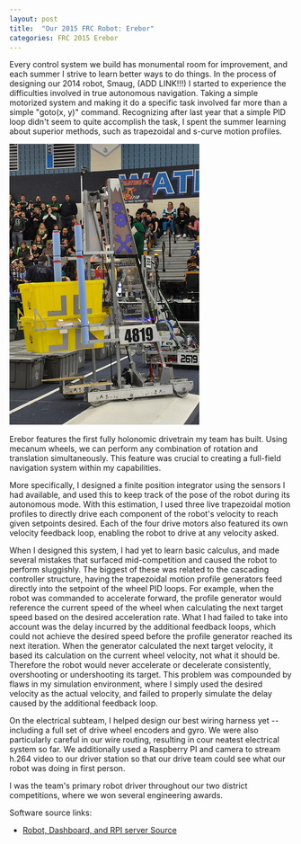 ```yaml
---
layout: post
title:  "Our 2015 FRC Robot: Erebor"
categories: FRC 2015 Erebor
---
```


Every control system we build has monumental room for improvement, and each summer I strive to learn better ways to do things.
In the process of designing our 2014 robot, Smaug, (ADD LINK!!!) I started to experience the difficulties involved in true autonomous navigation. Taking a simple motorized system and making it do a specific task involved far more than a simple "goto(x, y)" command.
Recognizing after last year that a simple PID loop didn't seem to quite accomplish the task, I spent the summer learning about superior methods, such as trapezoidal and s-curve motion profiles.

![Erebor at the Waterford district competition](/assets/erebor-waterford.jpg)

Erebor features the first fully holonomic drivetrain my team has built. Using mecanum wheels, we can perform any combination of rotation and translation simultaneously.
This feature was crucial to creating a full-field navigation system within my capabilities.

More specifically, I designed a finite position integrator using the sensors I had available, and used this to keep track of the pose of the robot during its autonomous mode. With this estimation, I used three live trapezoidal motion profiles 
to directly drive each component of the robot's velocity to reach given setpoints desired. Each of the four drive motors also featured its own velocity feedback loop, enabling the robot to drive at any velocity asked.
 
When I designed this system, I had yet to learn basic calculus, and made several mistakes that surfaced mid-competition and caused the robot to perform sluggishly.
The biggest of these was related to the cascading controller structure, having the trapezoidal motion profile generators feed directly into the setpoint of the wheel PID loops. 
For example, when the robot was commanded to accelerate forward, the profile generator would reference the current speed of the wheel when calculating the next target speed based
on the desired acceleration rate. What I had failed to take into account was the delay incurred by the additional feedback loops, which could not achieve the desired speed before 
the profile generator reached its next iteration. When the generator calculated the next target velocity, it based its calculation on the current wheel velocity, not what it should be.
Therefore the robot would never accelerate or decelerate consistently, overshooting or undershooting its target. This problem was compounded by flaws in my simulation environment, where 
I simply used the desired velocity as the actual velocity, and failed to properly simulate the delay caused by the additional feedback loop.

On the electrical subteam, I helped design our best wiring harness yet -- including a full set of drive wheel encoders and gyro. We were also particularly careful in our wire routing, resulting in cour neatest electrical system so far.
We additionally used a Raspberry PI and camera to stream h.264 video to our driver station so that our drive team could see what our robot was doing in first person.

I was the team's primary robot driver throughout our two district competitions, where we won several engineering awards.

Software source links:

 - [Robot, Dashboard, and RPI server Source]('https://github.com/Team4819/2015-Python-Codebase')